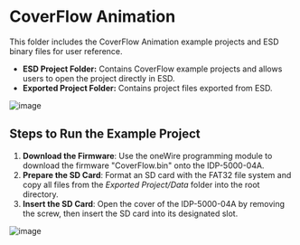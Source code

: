 #     CoverFlow Animation

This folder includes the CoverFlow Animation example projects and ESD binary files for user reference.

*  **ESD Project Folder:** Contains CoverFlow example projects and allows users to open the project directly in ESD.
*  **Exported Project Folder:** Contains project files exported from ESD.

  ![image](https://github.com/user-attachments/assets/378a640e-18ab-457b-af88-31889fa39762)


  
## Steps to Run the Example Project  

1. **Download the Firmware**: Use the oneWire programming module to download the firmware "CoverFlow.bin" onto the IDP-5000-04A.  
2. **Prepare the SD Card**: Format an SD card with the FAT32 file system and copy all files from the *Exported Project/Data* folder into the root directory.  
3. **Insert the SD Card**: Open the cover of the IDP-5000-04A by removing the screw, then insert the SD card into its designated slot.


![image](https://github.com/user-attachments/assets/d3c095b8-97cf-4822-aa9f-06d4035d869b)




